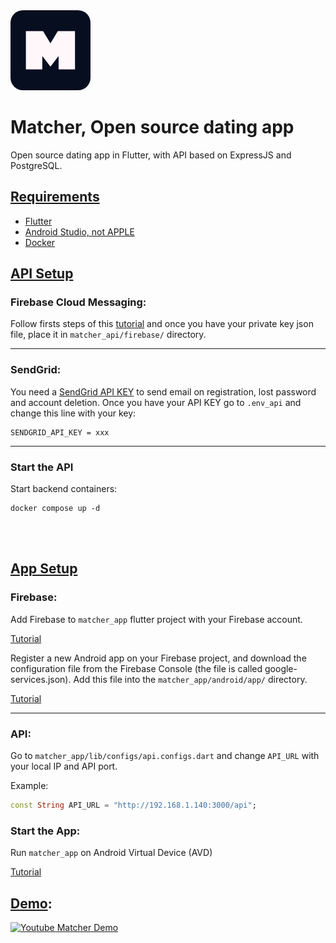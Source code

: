 <img src="img/icon.png" width=128 style="border-radius: 20px; margin-right: 20px;">

# Matcher, Open source dating app
Open source dating app in Flutter, with API based on ExpressJS and PostgreSQL.

## <u>Requirements</u>
- [Flutter](https://flutter.dev/)
- [Android Studio, not APPLE](https://developer.android.com/studio)
- [Docker](https://www.docker.com/)

## <u>API Setup</u>
### Firebase Cloud Messaging:
Follow firsts steps of this [tutorial](https://medium.com/@jonatanramhoj/firebase-admin-sdk-installation-guide-f64349d86a9d) and once you have your private key json file, place it in `matcher_api/firebase/` directory.
<hr>

### SendGrid:
You need a [SendGrid API KEY](https://sendgrid.com/en-us/solutions/email-api) to send email on registration, lost password and account deletion.
Once you have your API KEY go to `.env_api` and change this line with your key:
```
SENDGRID_API_KEY = xxx
```
<hr>

### Start the API
Start backend containers:
```
docker compose up -d
```

<br>
<br>

## <u>App Setup</u>
### Firebase:
Add Firebase to `matcher_app` flutter project with your Firebase account.

[Tutorial](https://firebase.google.com/docs/flutter/setup?platform=ios)

Register a new Android app on your Firebase project, and download the configuration file from the Firebase Console (the file is called google-services.json). Add this file into the `matcher_app/android/app/` directory.

[Tutorial](https://firebase.flutter.dev/docs/manual-installation/android/#generating-a-firebase-project-configuration-file)
<hr>

### API:
Go to `matcher_app/lib/configs/api.configs.dart` and change `API_URL` with your local IP and API port.

Example:
```dart
const String API_URL = "http://192.168.1.140:3000/api";
```

### Start the App:
Run `matcher_app` on Android Virtual Device (AVD)

[Tutorial](https://dev.to/derva/flutter-android-virtual-device-avd-run-in-8-steps-32e7)


## <u>Demo</u>:
[![Youtube Matcher Demo](http://img.youtube.com/vi/m9TuktSo_xY/0.jpg)](http://www.youtube.com/watch?v=m9TuktSo_xY "Matcher Demo")
